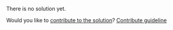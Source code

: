 
There is no solution yet.

Would you like to [contribute to the solution](https://github.com/BFEdev/BFE.dev-solutions/blob/main/question/es6-generator_en.md)? [Contribute guideline](https://github.com/BFEdev/BFE.dev-solutions#how-to-contribute)
